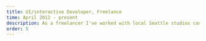 ```yaml
---
title: UI/interactive Developer, Freelance
time: April 2012 - present
description: As a freelancer I've worked with local Seattle studios coolblueweb and Catch Design as well as Seattle starup realself.com to provide front-end developer support for their clients. I've also picked up several clients of my own, ranging from engineering firms to artists galleries, to high end restuarants.
order: 5
---
```

